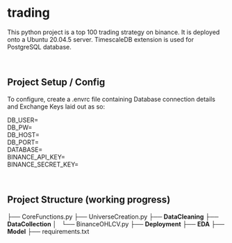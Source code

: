 # trading

This python project is a top 100 trading strategy on binance. It is deployed onto a Ubuntu 20.04.5 server. TimescaleDB extension is used for PostgreSQL database.

<br />

## Project Setup / Config 

To configure, create a .envrc file containing Database connection details and Exchange Keys laid out as so:

DB_USER=<br />
DB_PW=<br />
DB_HOST=<br />
DB_PORT=<br />
DATABASE=<br />
BINANCE_API_KEY=<br /> 
BINANCE_SECRET_KEY=<br />

<br />

## Project Structure (working progress)
├── CoreFunctions.py
├── UniverseCreation.py
├── **DataCleaning**
├── **DataCollection**
│   └── BinanceOHLCV.py
├── **Deployment**
├── **EDA**
├── **Model**
├── requirements.txt
